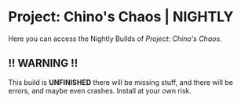 # Project: Chino's Chaos | NIGHTLY
Here you can access the Nightly Builds of *Project: Chino's Chaos*.

## !! WARNING !!
This build is **UNFINISHED** there will be missing stuff, and there will be errors, and maybe even crashes. Install at your own risk.
